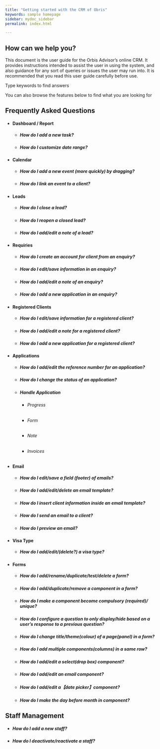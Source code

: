 ```yaml
---
title: "Getting started with the CRM of Obris"
keywords: sample homepage
sidebar: mydoc_sidebar
permalink: index.html

---
```


## How can we help you?
This document is the user guide for the Orbis Advisor’s online CRM. It provides instructions intended to assist the user in using the system, and also guidance for any sort of queries or issues the user may run into. It is recommended that you read this user guide carefully before use.

Type keywords to find answers

You can also browse the features below to find what you are looking for

## Frequently Asked Questions

* #### Dashboard / Report
  * ##### How do I add a new task?
  * ##### How do I customize date range? 

* #### Calendar
  * ##### How do I add a new event (more quickly) by dragging?
  * ##### How do I link an event to a client?

* #### Leads
  * ##### How do I close a lead?
  * ##### How do I reopen a closed lead?
  * ##### How do I add/edit a note of a lead?

* #### Requiries
  * ##### How do I create an account for client from an enquiry?
  * ##### How do I edit/save information in an enquiry?
  * ##### How do I add/edit a note of an enquiry?
  * ##### How do I add a new application in an enquiry?

* #### Registered Clients
  * ##### How do I edit/save information for a registered client?
  * ##### How do I add/edit a note for a registered client?
  * ##### How do I add a new application for a registered client?

* #### Applications
  * ##### How do I add/edit the reference number for an application?
  * ##### How do I change the status of an application?
  * ##### Handle Application
    * ###### Progress
    * ###### Form
    * ###### Note
    * ###### Invoices

* #### Email
  * ##### How do I edit/save a field (footer) of emails?
  * ##### How do I add/edit/delete an email template?
  * ##### How do I insert client information inside an email template?
  * ##### How do I send an email to a client?
  * ##### How do I preview an email?

* #### Visa Type
  * ##### How do I add/edit/(delete?) a visa type?

* #### Forms
  * ##### How do I add/rename/duplicate/test/delete a form?
  * ##### How do I add/duplicate/remove a component in a form?
  * ##### How do I make a component become compulsory (required)/ unique?
  * ##### How do I configure a question to only display/hide based on a user’s response to a previous question?
  * ##### How do I change title/theme(colour) of a page(panel) in a form?
  * ##### How do I add multiple components(columns) in a same row?
  * ##### How do I add/edit a select(drop box) component?
  * ##### How do I add/edit an email component?
  * ##### How do I add/edit a【date picker】component?
  * ##### How do I make the day before month in component? 


## Staff Management
  * ##### How do I add a new staff?
  * ##### How do I deactivate/reactivate a staff?
